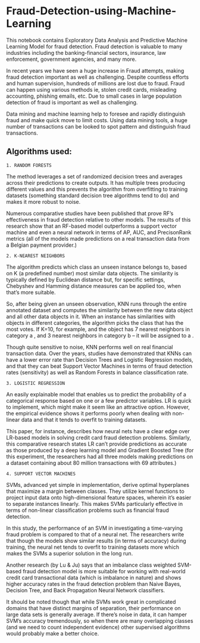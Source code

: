 # Fraud-Detection-using-Machine-Learning

This notebook contains Exploratory Data Analysis and Predictive Machine Learning Model for fraud detection. Fraud detection is valuable to many industries including the banking-financial sectors, insurance, law enforcement, government agencies, and many more.

In recent years we have seen a huge increase in Fraud attempts, making fraud detection important as well as challenging. Despite countless efforts and human supervision, hundreds of millions are lost due to fraud. Fraud can happen using various methods ie, stolen credit cards, misleading accounting, phishing emails, etc. Due to small cases in large population detection of fraud is important as well as challenging.

Data mining and machine learning help to foresee and rapidly distinguish fraud and make quick move to limit costs. Using data mining tools, a huge number of transactions can be looked to spot pattern and distinguish fraud transactions.


## Algorithms used:

`1. RANDOM FORESTS`

The method leverages a set of randomized decision trees and averages across their predictions to create outputs. It has multiple trees producing different values and this prevents the algorithm from overfitting to training datasets (something standard decision tree algorithms tend to do) and makes it more robust to noise.

Numerous comparative studies have been published that prove RF’s effectiveness in fraud detection relative to other models. The results of this research show that an RF-based model outperforms a support vector machine and even a neural network in terms of AP, AUC, and PrecisonRank metrics (all of the models made predictions on a real transaction data from a Belgian payment provider.)

`2. K-NEAREST NEIGHBORS`

The algorithm predicts which class an unseen instance belongs to, based on K (a predefined number) most similar data objects. The similarity is typically defined by Euclidean distance but, for specific settings, Chebyshev and Hamming distance measures can be applied too, when that’s more suitable.

So, after being given an unseen observation, KNN runs through the entire annotated dataset and computes the similarity between the new data object and all other data objects in it. When an instance has similarities with objects in different categories, the algorithm picks the class that has the most votes. If K=10, for example, and the object has 7 nearest neighbors in category a , and 3 nearest neighbors in category b – it will be assigned to a .

Though quite sensitive to noise, KNN performs well on real financial transaction data. Over the years, studies have demonstrated that KNNs can have a lower error rate than Decision Trees and Logistic Regression models, and that they can beat Support Vector Machines in terms of fraud detection rates (sensitivity) as well as Random Forests in balance classification rate.

`3. LOGISTIC REGRESSION`

An easily explainable model that enables us to predict the probability of a categorical response based on one or a few predictor variables. LR is quick to implement, which might make it seem like an attractive option. However, the empirical evidence shows it performs poorly when dealing with non-linear data and that it tends to overfit to training datasets.

This paper, for instance, describes how neural nets have a clear edge over LR-based models in solving credit card fraud detection problems. Similarly, this comparative research states LR can’t provide predictions as accurate as those produced by a deep learning model and Gradient Boosted Tree (for this experiment, the researchers had all three models making predictions on a dataset containing about 80 million transactions with 69 attributes.)

`4. SUPPORT VECTOR MACHINES`

SVMs, advanced yet simple in implementation, derive optimal hyperplanes that maximize a margin between classes. They utilize kernel functions to project input data onto high-dimensional feature spaces, wherein it’s easier to separate instances linearly. This makes SVMs particularly effective in terms of non-linear classification problems such as financial fraud detection.

In this study, the performance of an SVM in investigating a time-varying fraud problem is compared to that of a neural net. The researchers write that though the models show similar results (in terms of accuracy) during training, the neural net tends to overfit to training datasets more which makes the SVMs a superior solution in the long run.

Another research (by Lu & Ju) says that an imbalance class weighted SVM-based fraud detection model is more suitable for working with real-world credit card transactional data (which is imbalance in nature) and shows higher accuracy rates in the fraud detection problem than Naive Bayes, Decision Tree, and Back Propagation Neural Network classifiers.

It should be noted though that while SVMs work great in complicated domains that have distinct margins of separation, their performance on large data sets is generally average. If there’s noise in data, it can hamper SVM’s accuracy tremendously, so when there are many overlapping classes (and we need to count independent evidence) other supervised algorithms would probably make a better choice.


